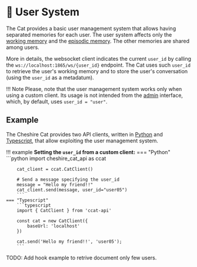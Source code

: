 # &#128101; User System

The Cat provides a basic user management system that allows having separated memories for each user.
The user system affects only the [working memory](../../framework/cat-components/memory/working_memory.md) and
the [episodic memory](../../framework/cat-components/memory/long_term_memory.md).
The other memories are shared among users.

More in details, the websocket client indicates the current `user_id` by calling the `ws://localhost:1865/ws/{user_id}` endpoint.
The Cat uses such `user_id` to retrieve the user's working memory and to store the user's conversation (using the `user_id` as a metadatum).

!!! Note
    Please, note that the user management system works only when using a custom client.
    Its usage is not intended from the [admin](../../technical/basics/admin/admin-interface.md) interface,
    which, by default, uses `user_id = "user"`.

## Example

The Cheshire Cat provides two API clients, written in [Python](https://pypi.org/project/cheshire-cat-api/)
and [Typescript](https://www.npmjs.com/package/ccat-api), that allow exploiting the user management system.

!!! example
    **Setting the `user_id` from a custom client:**
    === "Python"
        ```python
        import cheshire_cat_api as ccat

        cat_client = ccat.CatClient()
        
        # Send a message specifying the user_id
        message = "Hello my friend!!"
        cat_client.send(message, user_id="user05")
        ```
    === "Typescript"
        ```typescript
        import { CatClient } from 'ccat-api'

        const cat = new CatClient({
            baseUrl: 'localhost'
        })
        
        cat.send('Hello my friend!!', 'user05');
        ```   

TODO: Add hook example to retrive document only few users.
